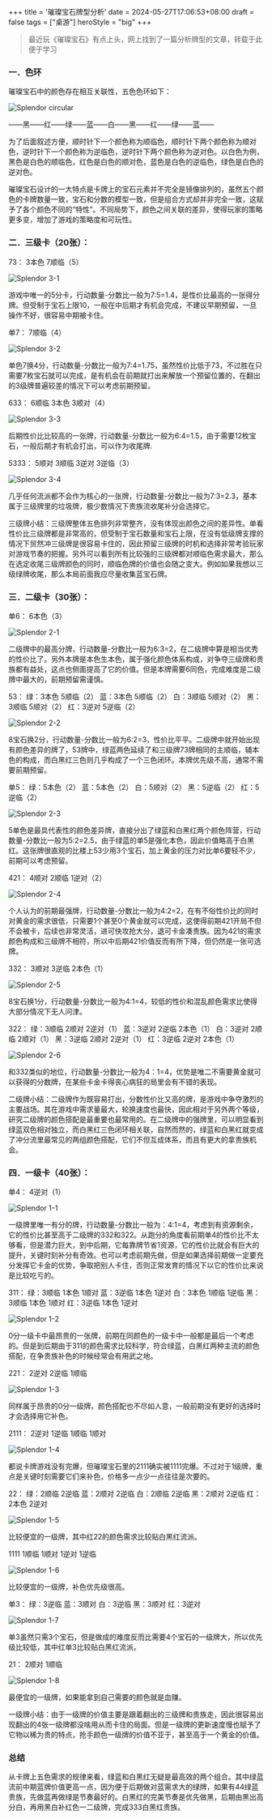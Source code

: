 +++
title = '璀璨宝石牌型分析'
date = 2024-05-27T17:06:53+08:00
draft = false
tags = ["桌游"]
heroStyle = "big"
+++


> 最近玩《璀璨宝石》有点上头，网上找到了一篇分析牌型的文章，转载于此便于学习

### 一．色环

璀璨宝石中的颜色存在相互关联性，五色色环如下：

<img src="img/circular.webp" alt="Splendor circular" class="center-image"/>

——黑——红——绿——蓝——白——黑——红——绿——蓝——

为了后面叙述方便，顺时针下一个颜色称为顺临色，顺时针下两个颜色称为顺对色，逆时针下一个颜色称为逆临色，逆时针下两个颜色称为逆对色。以白色为例，黑色是白色的顺临色，红色是白色的顺对色，蓝色是白色的逆临色，绿色是白色的逆对色。

璀璨宝石设计的一大特点是卡牌上的宝石元素并不完全是镜像排列的，虽然五个颜色的卡牌数量一致，宝石和分数的模型一致，但是组合方式却并非完全一致，这赋予了各个颜色不同的“特性”。不同局势下，颜色之间关联的差异，使得玩家的策略更多变，增加了游戏的策略度和可玩性。

### 二．三级卡（20张）：

73：
3本色 7顺临（5）

<img src="img/3-1.webp" alt="Splendor 3-1" class="center-image"/>

游戏中唯一的5分卡，行动数量-分数比一般为7:5=1.4，是性价比最高的一张得分牌。但受制于宝石上限10，一般在中后期才有机会完成，不建议早期预留，一旦操作不好，很容易中期被卡住。

单7：
7顺临（4）

<img src="img/3-2.webp" alt="Splendor 3-2" class="center-image"/>

单色7换4分，行动数量-分数比一般为7:4=1.75，虽然性价比低于73，不过胜在只需要7枚宝石就可以完成，是有机会在前期就打出来解放一个预留位置的，在翻出的3级牌普遍较差的情况下可以考虑前期预留。

633：
6顺临 3本色 3顺对（4）

<img src="img/3-3.webp" alt="Splendor 3-3" class="center-image"/>

后期性价比比较高的一张牌，行动数量-分数比一般为6:4=1.5，由于需要12枚宝石，一般后期才有机会打出，可以作为收尾牌.

5333：
5顺对 3顺临 3逆对 3逆临（3）

<img src="img/3-4.webp" alt="Splendor 3-4" class="center-image"/>

几乎任何流派都不会作为核心的一张牌，行动数量-分数比一般为7:3=2.3，基本属于三级牌里的垃圾牌，极少数情况下贵族流收尾补分会选择它。

三级牌小结：三级牌整体五色排列非常整齐，没有体现出颜色之间的差异性。单看性价比三级牌都是非常高的，但受制于宝石数量和宝石上限，在没有低级牌支撑的情况下贸然冲三级牌是很容易卡住的，因此预留三级牌的时机和选择非常考验玩家对游戏节奏的把握。另外可以看到所有比较强的三级牌都对顺临色需求最大，那么在选定收尾三级牌颜色的同时，顺临色牌的价值也会随之变大。例如如果我想以三级绿牌收尾，那么本局前面我应尽量收集蓝宝石牌。

### 三．二级卡（30张）：

单6：
6本色（3）

<img src="img/2-1.webp" alt="Splendor 2-1" class="center-image"/>

二级牌中的最高分牌，行动数量-分数比一般为6:3=2，在二级牌中算是相当优秀的性价比了。另外本牌是本色生本色，属于强化颜色体系构成，对争夺三级牌和贵族都有益处，这点也侧面提高了它的价值。但是本牌需要6同色，完成难度是二级牌中最大的，前期预留需谨慎。

53：
绿：3本色 5顺临（2）
蓝：3本色 5顺临（2）
白：3顺临 5顺对（2）
黑：3顺临 5顺对（2）
红：3逆对 5逆临（2）

<img src="img/2-2.webp" alt="Splendor 2-2" class="center-image"/>

8宝石换2分，行动数量-分数比一般为6:2=3，性价比平平。二级牌中就开始出现有颜色差异的牌了，53牌中，绿蓝两色延续了和三级牌73牌相同的主顺临，辅本色的构成，而白黑红三色则几乎构成了一个三色闭环。本牌优先级不高，通常不需要前期预留。

单5：
绿：5本色（2）
蓝：5本色（2）
白：5顺对（2）
黑：5逆临（2）
红：5逆临（2）

<img src="img/2-3.webp" alt="Splendor 2-3" class="center-image"/>

5单色是最具代表性的颜色差异牌，直接分出了绿蓝和白黑红两个颜色阵营，行动数量-分数比一般为5:2=2.5，由于绿蓝的单5是强化本色，因此价值略高于白黑红。这张牌很直观的比楼上53少用3个宝石，加上黄金的压力对比单6要轻不少，前期可以考虑预留。

421：
4顺对 2顺临 1逆对（2）

<img src="img/2-4.webp" alt="Splendor 2-4" class="center-image"/>

个人认为的前期最强牌，行动数量-分数比一般为4:2=2，在有不俗性价比的同时对黄金的需求很低，只需要1个甚至0个黄金就可以完成，这使得前期421开局不但不会被卡，后续也非常灵活，进可快攻抢大分，退可卡金凑贵族。因为421的需求颜色构成和三级牌不相符，所以中后期421价值反而有所下降，但仍然是一张可选牌。

332：
3顺对 3逆临 2本色（1）

<img src="img/2-5.webp" alt="Splendor 2-5" class="center-image"/>

8宝石换1分，行动数量-分数比一般为4:1=4，较低的性价和混乱颜色需求比使得大部分情况下无人问津。

322：
绿：3顺临 2顺对 2逆对（1）
蓝：3逆对 2逆临 2本色（1）
白：3逆对 2顺临 2顺对（1）
黑：3逆临 2顺对 2逆对（1）
红：3逆临 2逆对 2本色（1）

<img src="img/2-6.webp" alt="Splendor 2-6" class="center-image"/>

和332类似的地位，行动数量-分数比一般为4：1=4，优势是唯二不需要黄金就可以获得的分数牌，在某些卡金卡得丧心病狂的局里会有不错的表现。

二级牌小结：二级牌作为既容易打出，分数性价比又高的牌，是游戏中争夺激烈的主要战场。其在游戏中需求量最大，轮换速度也最快，因此相对于另外两个等级，研究二级牌的颜色搭配是最重要也最常用的。在二级牌中的强牌里，可以明显看到绿蓝双色相对独立，而白黑红三色闭环相关联，自然而然的，绿蓝和白黑红就变成了冲分流里最常见的两组颜色搭配，它们不但互成体系，而且有更大的拿贵族机会。

### 四．一级卡（40张）：

单4：
4逆对（1）

<img src="img/1-1.webp" alt="Splendor 1-1" class="center-image"/>

一级牌里唯一有分的牌，行动数量-分数比一般为：4:1=4，考虑到有资源剩余，它的性价比甚至高于二级牌的332和322。从跑分的角度看前期单4的性价比不太够看，但是潜力巨大，到中后期，它每靠牌节省1资源，它的性价比就会有巨大的提升，关键时刻补分有奇效。也可以考虑前期先做，但是如果选择前期做一定要充分发挥它卡金的优势，争取把别人卡住，否则正常发育的情况下以它的性价比来说是比较吃亏的。

311：
绿：3顺临 1本色 1顺对
蓝：3逆临 1本色 1逆对
白：3本色 1顺临 1逆临
黑：3顺临 1本色 1顺对
红：3逆临 1本色 1逆对

<img src="img/1-2.webp" alt="Splendor 1-2" class="center-image"/>

0分一级卡中最昂贵的一张牌，前期在同颜色的一级卡中一般都是最后一个考虑的。但是到后期由于311的颜色需求比较科学，符合绿蓝，白黑红两种主流的颜色搭配，在争贵族补色的时候经常会有用武之地。

221：
2逆对 2逆临 1顺临

<img src="img/1-3.webp" alt="Splendor 1-3" class="center-image"/>

同样属于昂贵的0分一级牌，颜色搭配也不尽如人意，一般前期没有更好的选择时才会选择用它补色。

2111：
2逆对 1逆临 1顺临 1顺对

<img src="img/1-4.webp" alt="Splendor 1-4" class="center-image"/>

都说卡牌游戏没有完爆，但璀璨宝石里的2111确实被1111完爆。不过对于1级牌，重点是关键时刻需要它们来补色，价格多一点少一点往往是次要的。

22：
绿：2顺临 2逆临
蓝：2顺对 2逆临
白：2顺临 2逆临
黑：2顺对 2逆临
红：2本色 2逆对

<img src="img/1-5.webp" alt="Splendor 1-5" class="center-image"/>

比较便宜的一级牌，其中红22的颜色需求比较贴白黑红流派。

1111
1顺临 1顺对 1逆对 1逆临

<img src="img/1-6.webp" alt="Splendor 1-6" class="center-image"/>

比较便宜的一级牌，补色优先级很高。

单3：
绿：3逆临
蓝：3顺对
白：3逆临
黑：3顺对
红：3逆对

<img src="img/1-7.webp" alt="Splendor 1-7" class="center-image"/>

单3虽然只需3个宝石，但是做成的难度反而比需要4个宝石的一级牌大，所以优先级比较低，其中红单3比较贴白黑红流派。

21：
2顺对 1顺临

<img src="img/1-8.webp" alt="Splendor 1-8" class="center-image"/>

最便宜的一级牌，如果能拿到自己需要的颜色就是血赚。

一级牌小结：由于一级牌的价值主要是跟着翻出的三级牌和贵族走，因此很容易出现翻出的4张一级牌都没啥用从而卡住的局面。但是一级牌的更新速度慢也赋予了它物以稀为贵的特点，抢手颜色一级牌的价值不亚于，甚至高于一个黄金的价值。

### 总结

从卡牌上五色需求的规律来看，绿蓝和白黑红无疑是最高效的两个组合。其中绿蓝流前中期蓝牌价值更高一点，因为便于后期做对蓝需求大的绿牌，如果有44绿蓝贵族，先做蓝再做绿是节奏最好的。白黑红的完美节奏是优先做黑，后期由黑出高分白，再用黑白补红色一二级牌，完成333白黑红贵族。